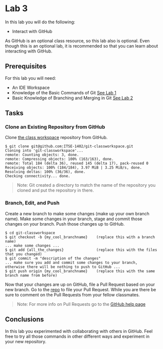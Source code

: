 # Lab 3

In this lab you will do the following:
* Interact with GitHub

As GitHub is an optional class resource, so this lab also is optional. Even though this is an optional lab, it is recommended so that you can learn about interacting with GitHub.

## Prerequisites
For this lab you will need:
* An IDE Workspace
* Knowledge of the Basic Commands of Git [See Lab 1](lab-1.md)
* Basic Knowledge of Branching and Merging in Git [See Lab 2](lab-2.md)

## Tasks

### Clone an Existing Repository from GitHub
Clone [the class workspace](https://github.com/ITSE-1402/git-classworkspace) repository from GitHub.
```console
$ git clone git@github.com:ITSE-1402/git-classworkspace.git
Cloning into 'git-classworkspace'...
remote: Counting objects: 3, done.
remote: Compressing objects: 100% (163/163), done.
remote: Total 184 (delta 36), reused 145 (delta 17), pack-reused 0
Receiving objects: 100% (184/184), 3.97 MiB | 3.25 MiB/s, done.
Resolving deltas: 100% (36/36), done.
Checking connectivity... done.
```
> Note: Git created a directory to match the name of the repository you cloned and put the repository in there.

### Branch, Edit, and Push
Create a new branch to make some changes (make up your own branch name).  Make some changes in your branch, stage and commit those changes on your branch.  Push those changes up to GitHub.
```console
$ cd git-classworkspace
$ git checkout -b {my_cool_branchname}    (replace this with a branch name)
... make some changes ...
$ git add {all_the_changes}               (replace this with the files that you changed)
$ git commit -m "description of the changes"
... make sure you add and commit some changes to your branch, otherwise there will be nothing to push to GitHub ...
$ git push origin {my_cool_branchname}    (replace this with the same branch name from before)
```

Now that your changes are up on GitHub, file a Pull Request based on your new branch.  Go to the [repo](https://github.com/ITSE-1402/git-classworkspace) to file your Pull Request.  While you are there be sure to comment on the Pull Requests from your fellow classmates.

> Note: For more info on Pull Requests go to the [GitHub help page](https://help.github.com/articles/using-pull-requests/)

## Conclusions
In this lab you experimented with collaborating with others in GitHub.  Feel free to try all those commands in other different ways and experiment in your new repository.
